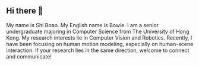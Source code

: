 ## Hi there 👋
My name is Shi Boao. My English name is Bowie. I am a senior undergraduate majoring in Computer Science from The University of Hong Kong. My research interests lie in Computer Vision and Robotics. Recently, I have been focusing on human motion modeling, especially on human-scene interaction. If your research lies in the same direction, welcome to connect and communicate!
